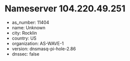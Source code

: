 # Nameserver 104.220.49.251

* as_number: 11404
* name: Unknown
* city: Rocklin
* country: US
* organization: AS-WAVE-1
* version: dnsmasq-pi-hole-2.86
* dnssec: false
